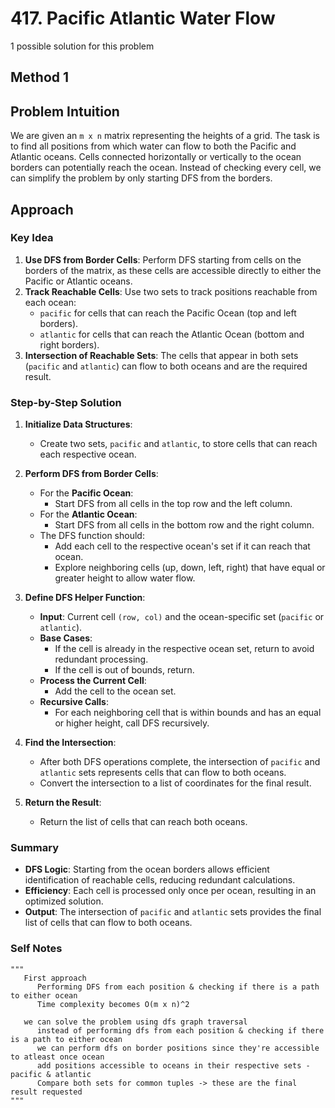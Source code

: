 # 417. Pacific Atlantic Water Flow

1 possible solution for this problem  

## Method 1

## Problem Intuition
We are given an `m x n` matrix representing the heights of a grid. The task is to find all positions from which water can flow to both the Pacific and Atlantic oceans. Cells connected horizontally or vertically to the ocean borders can potentially reach the ocean. Instead of checking every cell, we can simplify the problem by only starting DFS from the borders.

## Approach

### Key Idea
1. **Use DFS from Border Cells**: Perform DFS starting from cells on the borders of the matrix, as these cells are accessible directly to either the Pacific or Atlantic oceans.
2. **Track Reachable Cells**: Use two sets to track positions reachable from each ocean:
   - `pacific` for cells that can reach the Pacific Ocean (top and left borders).
   - `atlantic` for cells that can reach the Atlantic Ocean (bottom and right borders).
3. **Intersection of Reachable Sets**: The cells that appear in both sets (`pacific` and `atlantic`) can flow to both oceans and are the required result.

### Step-by-Step Solution

1. **Initialize Data Structures**:
   - Create two sets, `pacific` and `atlantic`, to store cells that can reach each respective ocean.

2. **Perform DFS from Border Cells**:
   - For the **Pacific Ocean**:
     - Start DFS from all cells in the top row and the left column.
   - For the **Atlantic Ocean**:
     - Start DFS from all cells in the bottom row and the right column.
   - The DFS function should:
     - Add each cell to the respective ocean's set if it can reach that ocean.
     - Explore neighboring cells (up, down, left, right) that have equal or greater height to allow water flow.

3. **Define DFS Helper Function**:
   - **Input**: Current cell `(row, col)` and the ocean-specific set (`pacific` or `atlantic`).
   - **Base Cases**:
     - If the cell is already in the respective ocean set, return to avoid redundant processing.
     - If the cell is out of bounds, return.
   - **Process the Current Cell**:
     - Add the cell to the ocean set.
   - **Recursive Calls**:
     - For each neighboring cell that is within bounds and has an equal or higher height, call DFS recursively.

4. **Find the Intersection**:
   - After both DFS operations complete, the intersection of `pacific` and `atlantic` sets represents cells that can flow to both oceans.
   - Convert the intersection to a list of coordinates for the final result.

5. **Return the Result**:
   - Return the list of cells that can reach both oceans.

### Summary
- **DFS Logic**: Starting from the ocean borders allows efficient identification of reachable cells, reducing redundant calculations.
- **Efficiency**: Each cell is processed only once per ocean, resulting in an optimized solution.
- **Output**: The intersection of `pacific` and `atlantic` sets provides the final list of cells that can flow to both oceans.


### Self Notes

```
"""
   First approach
      Performing DFS from each position & checking if there is a path to either ocean
      Time complexity becomes O(m x n)^2
   
   we can solve the problem using dfs graph traversal
      instead of performing dfs from each position & checking if there is a path to either ocean
      we can perform dfs on border positions since they're accessible to atleast once ocean
      add positions accessible to oceans in their respective sets - pacific & atlantic
      Compare both sets for common tuples -> these are the final result requested
"""
```
